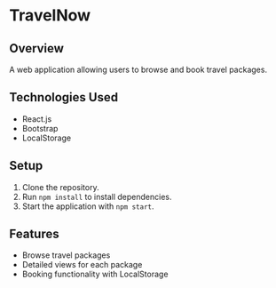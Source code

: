 # TravelNow

## Overview
A web application allowing users to browse and book travel packages.

## Technologies Used
- React.js
- Bootstrap
- LocalStorage

## Setup
1. Clone the repository.
2. Run `npm install` to install dependencies.
3. Start the application with `npm start`.

## Features
- Browse travel packages
- Detailed views for each package
- Booking functionality with LocalStorage
